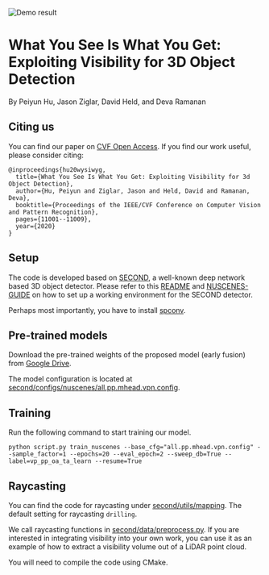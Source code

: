 ![Demo result](https://raw.githubusercontent.com/peiyunh/wysiwyg/master/demo.jpg)

# What You See Is What You Get:<br/>Exploiting Visibility for 3D Object Detection
By Peiyun Hu, Jason Ziglar, David Held, and Deva Ramanan

## Citing us
You can find our paper on [CVF Open Access](http://openaccess.thecvf.com/content_CVPR_2020/papers/Hu_What_You_See_is_What_You_Get_Exploiting_Visibility_for_CVPR_2020_paper.pdf). If you find our work useful, please consider citing:
```
@inproceedings{hu20wysiwyg,
  title={What You See Is What You Get: Exploiting Visibility for 3d Object Detection},
  author={Hu, Peiyun and Ziglar, Jason and Held, David and Ramanan, Deva},
  booktitle={Proceedings of the IEEE/CVF Conference on Computer Vision and Pattern Recognition},
  pages={11001--11009},
  year={2020}
}
```

## Setup
The code is developed based on [SECOND](https://github.com/traveller59/second.pytorch), a well-known deep network based 3D object detector. Please refer to this [README](https://github.com/traveller59/second.pytorch/blob/master/README.md) and [NUSCENES-GUIDE](https://github.com/traveller59/second.pytorch/blob/master/NUSCENES-GUIDE.md) on how to set up a working environment for the SECOND detector.

Perhaps most importantly, you have to install [spconv](https://github.com/traveller59/spconv). 

## Pre-trained models
Download the pre-trained weights of the proposed model (early fusion) from [Google Drive](https://drive.google.com/file/d/1PeS6KCwi9JJlWG55MgEmNUHlgpkHeBHy/view?usp=sharing). 

The model configuration is located at [second/configs/nuscenes/all.pp.mhead.vpn.config](https://github.com/peiyunh/wysiwyg/blob/master/second/configs/nuscenes/all.pp.mhead.vpn.config). 

## Training
Run the following command to start training our model. 
```
python script.py train_nuscenes --base_cfg="all.pp.mhead.vpn.config" --sample_factor=1 --epochs=20 --eval_epoch=2 --sweep_db=True --label=vp_pp_oa_ta_learn --resume=True
```

## Raycasting
You can find the code for raycasting under [second/utils/mapping](https://github.com/peiyunh/wysiwyg/blob/master/second/utils/mapping/). The default setting for raycasting `drilling`.

We call raycasting functions in [second/data/preprocess.py](https://github.com/peiyunh/wysiwyg/blob/master/second/data/preprocess.py#L341-L359). If you are interested in integrating visibility into your own work, you can use it as an example of how to extract a visibility volume out of a LiDAR point cloud. 

You will need to compile the code using CMake. 
